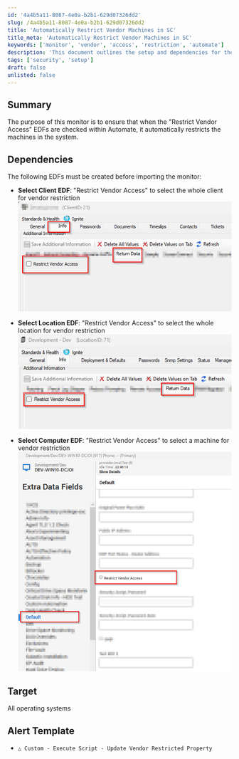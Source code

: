 ```yaml
---
id: '4a4b5a11-8087-4e0a-b2b1-629d07326dd2'
slug: /4a4b5a11-8087-4e0a-b2b1-629d07326dd2
title: 'Automatically Restrict Vendor Machines in SC'
title_meta: 'Automatically Restrict Vendor Machines in SC'
keywords: ['monitor', 'vendor', 'access', 'restriction', 'automate']
description: 'This document outlines the setup and dependencies for the Restrict Vendor Access monitor in ConnectWise Automate, ensuring that when specific EDFs are checked, machines in the system are automatically restricted from vendor access.'
tags: ['security', 'setup']
draft: false
unlisted: false
---
```


## Summary

The purpose of this monitor is to ensure that when the "Restrict Vendor Access" EDFs are checked within Automate, it automatically restricts the machines in the system.

## Dependencies

The following EDFs must be created before importing the monitor:

- **Select Client EDF**: "Restrict Vendor Access" to select the whole client for vendor restriction  
  ![Image](../../../static/img/docs/4a4b5a11-8087-4e0a-b2b1-629d07326dd2/image_1.png)

- **Select Location EDF**: "Restrict Vendor Access" to select the whole location for vendor restriction  
  ![Image](../../../static/img/docs/4a4b5a11-8087-4e0a-b2b1-629d07326dd2/image_2.png)

- **Select Computer EDF**: "Restrict Vendor Access" to select a machine for vendor restriction  
  ![Image](../../../static/img/docs/4a4b5a11-8087-4e0a-b2b1-629d07326dd2/image_3.png)

## Target

All operating systems

## Alert Template

- `△ Custom - Execute Script - Update Vendor Restricted Property`

